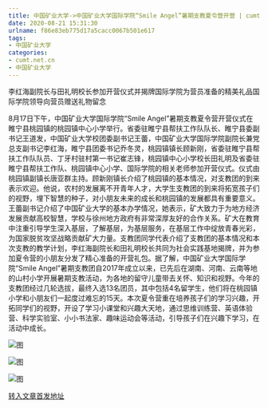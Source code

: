 ```yaml
---
title: 中国矿业大学->中国矿业大学国际学院“Smile Angel”暑期支教夏令营开营 | cumt.net.cn
date: 2020-08-21 15:31:30
urlname: f86e83eb775d17a5cacc0067b501e617
tags: 
- 中国矿业大学
categories:
- cumt.net.cn
- 中国矿业大学
---
```

李红海副院长与田礼明校长参加开营仪式并揭牌国际学院为营员准备的精美礼品国际学院领导向营员赠送礼物留念

8月17日下午，中国矿业大学国际学院“Smile Angel”暑期支教夏令营开营仪式在睢宁县桃园镇的桃园镇中心小学举行。省委驻睢宁县帮扶工作队队长、睢宁县委副书记王道发，中国矿业大学校团委副书记王蕾，中国矿业大学国际学院副院长兼党总支副书记李红海，睢宁县团委书记乔冬灵，桃园镇镇长顾新刚，省委驻睢宁县帮扶工作队队员、丁牙村驻村第一书记崔志锋，桃园镇中心小学校长田礼明及省委驻睢宁县帮扶工作队、桃园镇中心小学、国际学院的相关老师参加开营仪式。仪式由桃园镇副镇长唐亚群主持。顾新刚镇长介绍了桃园镇的基本情况，对支教团的到来表示欢迎。他说，农村的发展离不开青年人才，大学生支教团的到来将拓宽孩子们的视野，埋下智慧的种子，对小朋友未来的成长和桃园镇的发展都具有重要意义。王蕾副书记介绍了中国矿业大学的基本办学情况，她表示，矿大致力于为地方经济发展贡献高校智慧，学校与徐州地方政府有非常深厚友好的合作关系。矿大在教育中注重引导学生深入基层，了解基层，为基层服务，在基层工作中绽放青春光彩，为国家脱贫攻坚战略贡献矿大力量。支教团同学代表介绍了支教团的基本情况和本次支教的教学计划，李红海副院长和田礼明校长共同为社会实践基地揭牌，并为参加夏令营的小朋友分发了精心准备的开营礼包。据了解，中国矿业大学国际学院“Smile Angel”暑期支教团自2017年成立以来，已先后在湖南、河南、云南等地的山村小学开展暑期支教活动，为各地的留守儿童带去关怀、知识和视野。今年的支教团经过几轮选拔，最终入选13名团员，其中包括4名留学生，他们将在桃园镇小学和小朋友们一起度过难忘的15天。本次夏令营重在培养孩子们的学习兴趣，开拓同学们的视野，开设了学习小课堂和兴趣大天地，通过思维训练营、英语体验营、科学实验室、小小书法家、趣味运动会等活动，引导孩子们在兴趣下学习，在活动中成长。

![图](http://xwzx.cumt.edu.cn/_upload/article/images/2e/cf/90139c864e13abfc3f98781433f9/2003108b-a013-4709-b738-e4eef014fd3b.jpg)

![图](http://xwzx.cumt.edu.cn/_upload/article/images/2e/cf/90139c864e13abfc3f98781433f9/4c62538b-10c8-4820-ba87-943387190415.jpg)

![图](http://xwzx.cumt.edu.cn/_upload/article/images/2e/cf/90139c864e13abfc3f98781433f9/cd07025b-c788-48ce-873c-6959b781f097.jpg)

[转入文章首发地址](http://xwzx.cumt.edu.cn/bf/5f/c523a573279/page.htm)